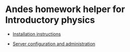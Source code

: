 # Andes homework helper for Introductory physics #

* [Installation instructions](documentation/install.md)

* [Server configuration and administration](documentation/server.md)

